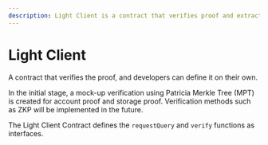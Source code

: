```yaml
---
description: Light Client is a contract that verifies proof and extracts data
---
```


# Light Client

A contract that verifies the proof, and developers can define it on their own.

In the initial stage, a mock-up verification using Patricia Merkle Tree (MPT) is created for account proof and storage proof. Verification methods such as ZKP will be implemented in the future.

The Light Client Contract defines the `requestQuery` and `verify` functions as interfaces.
